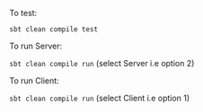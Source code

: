 To test:

`sbt clean compile test`

To run Server:

`sbt clean compile run` (select Server i.e option 2)


To run Client:

`sbt clean compile run` (select Client i.e option 1)